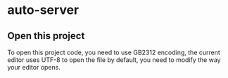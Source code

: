 # auto-server

## Open this project
To open this project code, you need to use GB2312 encoding, the current editor uses UTF-8 to open the file by default, you need to modify the way your editor opens.